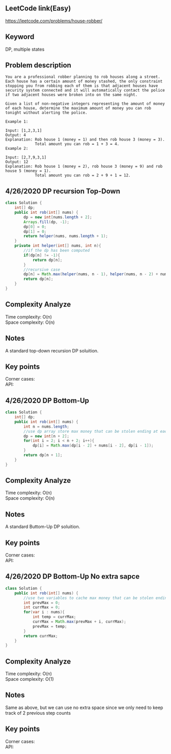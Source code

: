 ## LeetCode link(Easy)
https://leetcode.com/problems/house-robber/

## Keyword
DP, multiple states

## Problem description
```
You are a professional robber planning to rob houses along a street. Each house has a certain amount of money stashed, the only constraint stopping you from robbing each of them is that adjacent houses have security system connected and it will automatically contact the police if two adjacent houses were broken into on the same night.

Given a list of non-negative integers representing the amount of money of each house, determine the maximum amount of money you can rob tonight without alerting the police.

Example 1:

Input: [1,2,3,1]
Output: 4
Explanation: Rob house 1 (money = 1) and then rob house 3 (money = 3).
             Total amount you can rob = 1 + 3 = 4.
Example 2:

Input: [2,7,9,3,1]
Output: 12
Explanation: Rob house 1 (money = 2), rob house 3 (money = 9) and rob house 5 (money = 1).
             Total amount you can rob = 2 + 9 + 1 = 12.
```
## 4/26/2020 DP recursion Top-Down

```java
class Solution {
    int[] dp;
    public int rob(int[] nums) {
        dp = new int[nums.length + 2];
        Arrays.fill(dp, -1);
        dp[0] = 0;
        dp[1] = 0;
        return helper(nums, nums.length + 1);
    }
    private int helper(int[] nums, int n){
        //if the dp has been computed
        if(dp[n] != -1){
            return dp[n];
        }
        //recursive case
        dp[n] = Math.max(helper(nums, n - 1), helper(nums, n - 2) + nums[n - 2]);
        return dp[n];
    }
}
```

## Complexity Analyze
Time complexity: O(n)\
Space complexity: O(n)

## Notes
A standard top-down recursion DP soluition.

## Key points
Corner cases: \
API:

## 4/26/2020 DP Bottom-Up

```java
class Solution {
    int[] dp;
    public int rob(int[] nums) {
        int n = nums.length;
        //use dp array store max money that can be stolen ending at each house
        dp = new int[n + 2];
        for(int i = 2; i < n + 2; i++){
            dp[i] = Math.max(dp[i - 2] + nums[i - 2], dp[i - 1]);
        }
        return dp[n + 1];
    }
}
```

## Complexity Analyze
Time complexity: O(n)\
Space complexity: O(n)

## Notes
A standard Buttom-Up DP soluition.

## Key points
Corner cases: \
API:

## 4/26/2020 DP Bottom-Up No extra sapce

```java
class Solution {
    public int rob(int[] nums) {
        //use two variables to cache max money that can be stolen ending at previous 2 houses
        int prevMax = 0;
        int currMax = 0;
        for(var i : nums){
            int temp = currMax;
            currMax = Math.max(prevMax + i, currMax);
            prevMax = temp;
        }
        return currMax;
    }
}
```

## Complexity Analyze
Time complexity: O(n)\
Space complexity: O(1)

## Notes
Same as above, but we can use no extra space since we only need to keep track of 2 previous step counts

## Key points
Corner cases: \
API:
